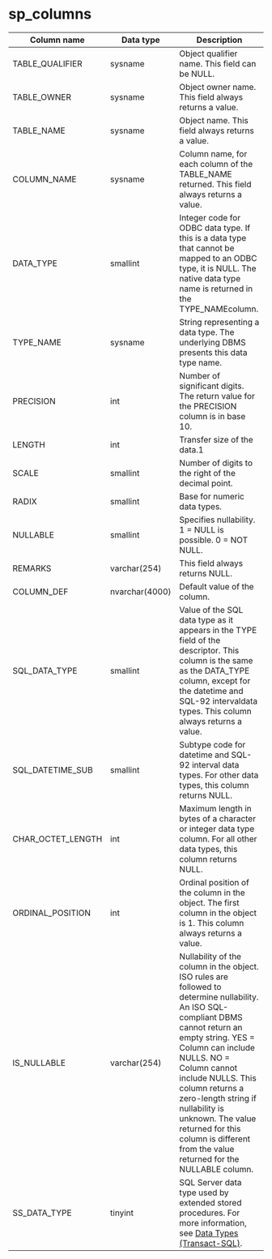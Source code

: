 # sp_columns

| Column name       | Data type      | Description                                                  |
| ----------------- | -------------- | ------------------------------------------------------------ |
| TABLE_QUALIFIER   | sysname        | Object qualifier name. This field can be NULL.               |
| TABLE_OWNER       | sysname        | Object owner name. This field always returns a value.        |
| TABLE_NAME        | sysname        | Object name. This field always returns a value.              |
| COLUMN_NAME       | sysname        | Column name, for each column of the TABLE_NAME returned. This field always returns a value. |
| DATA_TYPE         | smallint       | Integer code for ODBC data type. If this is a data type that cannot be mapped to an ODBC type, it is NULL. The native data type name is returned in the TYPE_NAMEcolumn. |
| TYPE_NAME         | sysname        | String representing a data type. The underlying DBMS presents this data type name. |
| PRECISION         | int            | Number of significant digits. The return value for the PRECISION column is in base 10. |
| LENGTH            | int            | Transfer size of the data.1                                  |
| SCALE             | smallint       | Number of digits to the right of the decimal point.          |
| RADIX             | smallint       | Base for numeric data types.                                 |
| NULLABLE          | smallint       | Specifies nullability.  1 = NULL is possible.  0 = NOT NULL. |
| REMARKS           | varchar(254)   | This field always returns NULL.                              |
| COLUMN_DEF        | nvarchar(4000) | Default value of the column.                                 |
| SQL_DATA_TYPE     | smallint       | Value of the SQL data type as it appears in the TYPE field of the descriptor. This column is the same as the DATA_TYPE column, except for the datetime and SQL-92 intervaldata types. This column always returns a value. |
| SQL_DATETIME_SUB  | smallint       | Subtype code for datetime and SQL-92 interval data types. For other data types, this column returns NULL. |
| CHAR_OCTET_LENGTH | int            | Maximum length in bytes of a character or integer data type column. For all other data types, this column returns NULL. |
| ORDINAL_POSITION  | int            | Ordinal position of the column in the object. The first column in the object is 1. This column always returns a value. |
| IS_NULLABLE       | varchar(254)   | Nullability of the column in the object. ISO rules are followed to determine nullability. An ISO SQL-compliant DBMS cannot return an empty string.  YES = Column can include NULLS.  NO = Column cannot include NULLS.  This column returns a zero-length string if nullability is unknown.  The value returned for this column is different from the value returned for the NULLABLE column. |
| SS_DATA_TYPE      | tinyint        | SQL Server data type used by extended stored procedures. For more information, see [Data Types (Transact-SQL)](https://docs.microsoft.com/en-us/sql/t-sql/data-types/data-types-transact-sql). |